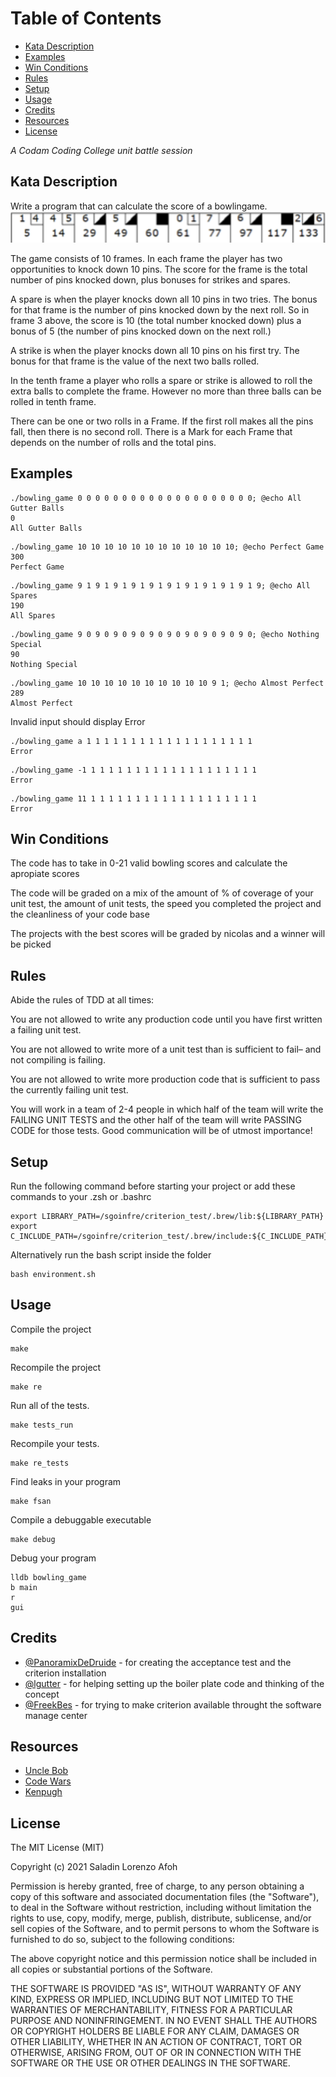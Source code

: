 # **Table of Contents**
* [Kata Description](#kata-description)
* [Examples](#examples)
* [Win Conditions](#win-conditions)
* [Rules](#rules)
* [Setup](#setup)
* [Usage](#usage)
* [Credits](#credits)
* [Resources](#resources)
* [License](#license)

_A Codam Coding College unit battle session_

## Kata Description
Write a program that can calculate the score of a bowlingame. 
![Frames](media/frames.png)

The game consists of 10 frames.  In each frame the player has
two opportunities to knock down 10 pins.  The score for the frame is the total
number of pins knocked down, plus bonuses for strikes and spares.

A spare is when the player knocks down all 10 pins in two tries.  The bonus for
that frame is the number of pins knocked down by the next roll.  So in frame 3
above, the score is 10 (the total number knocked down) plus a bonus of 5 (the
number of pins knocked down on the next roll.)

A strike is when the player knocks down all 10 pins on his first try.  The bonus
for that frame is the value of the next two balls rolled.

In the tenth frame a player who rolls a spare or strike is allowed to roll the extra
balls to complete the frame.  However no more than three balls can be rolled in
tenth frame.

There can be one or two rolls in a Frame. If the first roll makes all the pins fall, then there is no second roll. There is a Mark for each Frame that depends on the number of rolls and the total pins.

## Examples
```console
./bowling_game 0 0 0 0 0 0 0 0 0 0 0 0 0 0 0 0 0 0 0 0; @echo All Gutter Balls
0
All Gutter Balls
```
```console
./bowling_game 10 10 10 10 10 10 10 10 10 10 10 10; @echo Perfect Game
300
Perfect Game
```
```console
./bowling_game 9 1 9 1 9 1 9 1 9 1 9 1 9 1 9 1 9 1 9 1 9; @echo All Spares
190
All Spares
```
```console
./bowling_game 9 0 9 0 9 0 9 0 9 0 9 0 9 0 9 0 9 0 9 0; @echo Nothing Special
90
Nothing Special
```
```console
./bowling_game 10 10 10 10 10 10 10 10 10 10 9 1; @echo Almost Perfect
289
Almost Perfect
```
Invalid input should display Error
```console
./bowling_game a 1 1 1 1 1 1 1 1 1 1 1 1 1 1 1 1 1 1 1 
Error
```
```console
./bowling_game -1 1 1 1 1 1 1 1 1 1 1 1 1 1 1 1 1 1 1 1 
Error
```
```console
./bowling_game 11 1 1 1 1 1 1 1 1 1 1 1 1 1 1 1 1 1 1 1 
Error
```
## Win Conditions
The code has to take in 0-21 valid bowling scores and calculate the apropiate scores

The code will be graded on a mix of the amount of % of coverage of your unit test, the amount of unit tests, the speed you completed the project and the cleanliness of your code base

The projects with the best scores will be graded by nicolas and a winner will be picked

## Rules
Abide the rules of TDD at all times:

You are not allowed to write any production code until you have first written a failing unit test.

You are not allowed to write more of a unit test than is sufficient to fail– and not compiling is failing. 

You are not allowed to write more production code that is sufficient to pass the currently failing unit test.

You will work in a team of 2-4 people in which half of the team will write the FAILING UNIT TESTS and the other half of the team will write PASSING CODE for those tests. Good communication will be of utmost importance!

## Setup
Run the following command before starting your project or add these commands to your .zsh or .bashrc
```console
export LIBRARY_PATH=/sgoinfre/criterion_test/.brew/lib:${LIBRARY_PATH}
export C_INCLUDE_PATH=/sgoinfre/criterion_test/.brew/include:${C_INCLUDE_PATH}
```
Alternatively run the bash script inside the folder
```console
bash environment.sh
```
## Usage
Compile the project
```console
make
```
Recompile the project
```console
make re
```
Run all of the tests.
```console
make tests_run
```
Recompile your tests.
```console
make re_tests
```
Find leaks in your program
```console
make fsan
```
Compile a debuggable executable
```console
make debug
```
Debug your program
```console
lldb bowling_game
b main
r
gui
```
## Credits

* [@PanoramixDeDruide](https://github.com/PanoramixDeDruide) - for creating the acceptance test and the criterion installation
* [@lgutter](https://github.com/lgutter) - for helping setting up the boiler plate code and thinking of the concept
* [@FreekBes](https://github.com/FreekBes) - for trying to make criterion available throught the software manage center

## Resources
* [Uncle Bob](http://butunclebob.com/ArticleS.UncleBob.TheBowlingGameKata)
* [Code Wars](https://www.codewars.com/)
* [Kenpugh](https://kenpugh.com/blog/another-way-to-look-at-the-bowling-acceptance-tests/)

## License
The MIT License (MIT)

Copyright (c) 2021 Saladin Lorenzo Afoh

Permission is hereby granted, free of charge, to any person obtaining a copy
of this software and associated documentation files (the "Software"), to deal
in the Software without restriction, including without limitation the rights
to use, copy, modify, merge, publish, distribute, sublicense, and/or sell
copies of the Software, and to permit persons to whom the Software is
furnished to do so, subject to the following conditions:

The above copyright notice and this permission notice shall be included in all
copies or substantial portions of the Software.

THE SOFTWARE IS PROVIDED "AS IS", WITHOUT WARRANTY OF ANY KIND, EXPRESS OR
IMPLIED, INCLUDING BUT NOT LIMITED TO THE WARRANTIES OF MERCHANTABILITY,
FITNESS FOR A PARTICULAR PURPOSE AND NONINFRINGEMENT. IN NO EVENT SHALL THE
AUTHORS OR COPYRIGHT HOLDERS BE LIABLE FOR ANY CLAIM, DAMAGES OR OTHER
LIABILITY, WHETHER IN AN ACTION OF CONTRACT, TORT OR OTHERWISE, ARISING FROM,
OUT OF OR IN CONNECTION WITH THE SOFTWARE OR THE USE OR OTHER DEALINGS IN THE
SOFTWARE.
